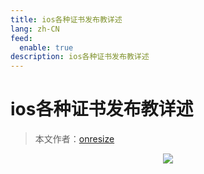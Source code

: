 ```yaml
---
title: ios各种证书发布教详述
lang: zh-CN
feed:
  enable: true
description: ios各种证书发布教详述
---
```


# ios各种证书发布教详述

> 本文作者：[onresize](https://github.com/onresize)


<p align="center">
    <img src="/AA_mdPics/ios.png" />
</p>